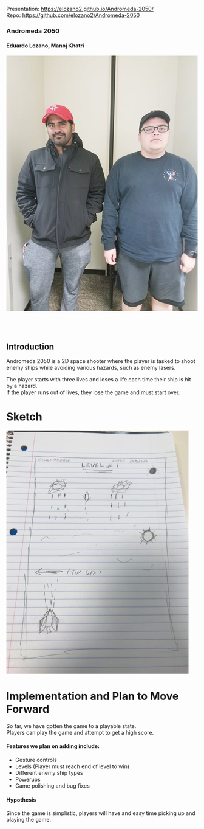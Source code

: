 Presentation: https://elozano2.github.io/Andromeda-2050/  
Repo: https://github.com/elozano2/Andromeda-2050

### Andromeda 2050
#### Eduardo Lozano, Manoj Khatri  

![GroupPic](p2.20.png.png)  

<br/><br/>  

Introduction
---

Andromeda 2050 is a 2D space shooter where the player is tasked to shoot  
enemy ships while avoiding various hazards, such as enemy lasers.  

The player starts with three lives and loses a life each time their ship is hit by a hazard.  
If the player runs out of lives, they lose the game and must start over.  

Sketch
===  
![Sketch](P2.sketch.20.png)  

Implementation and Plan to Move Forward
===  
So far, we have gotten the game to a playable state.  
Players can play the game and attempt to get a high score.  

#### Features we plan on adding include:  
* Gesture controls  
* Levels (Player must reach end of level to win)
* Different enemy ship types
* Powerups
* Game polishing and bug fixes  

#### Hypothesis  
Since the game is simplistic, players will have and easy time picking up and playing the game.

